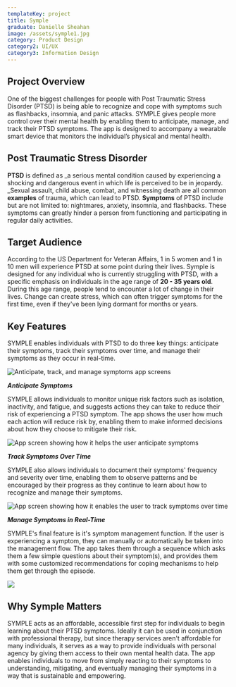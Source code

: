 ```yaml
---
templateKey: project
title: Symple
graduate: Danielle Sheahan
image: /assets/symple1.jpg
category: Product Design
category2: UI/UX
category3: Information Design
---
```

## Project Overview

One of the biggest challenges for people with Post Traumatic Stress Disorder (PTSD) is being able to recognize and cope with symptoms such as flashbacks, insomnia, and panic attacks. SYMPLE gives people more control over their mental health by enabling them to anticipate, manage, and track their PTSD symptoms. The app is designed to accompany a wearable smart device that monitors the individual’s physical and mental health.

## Post Traumatic Stress Disorder

**PTSD** is defined as _a serious mental condition caused by experiencing a shocking and dangerous event in which life is perceived to be in jeopardy. _Sexual assault, child abuse, combat, and witnessing death are all common **examples** of trauma, which can lead to PTSD. **Symptoms** of PTSD include but are not limited to: nightmares, anxiety, insomnia, and flashbacks. These symptoms can greatly hinder a person from functioning and participating in regular daily activities.

## Target Audience

According to the US Department for Veteran Affairs, 1 in 5 women and 1 in 10 men will experience PTSD at some point during their lives. Symple is designed for any individual who is currently struggling with PTSD, with a specific emphasis on individuals in the age range of **20 - 35 years old**. During this age range, people tend to encounter a lot of change in their lives. Change can create stress, which can often trigger symptoms for the first time, even if they've been lying dormant for months or years.

## Key Features

SYMPLE enables individuals with PTSD to do three key things: anticipate their symptoms, track their symptoms over time, and manage their symptoms as they occur in real-time.

![Anticipate, track, and manage symptoms app screens](/assets/symple2.png)

_**Anticipate Symptoms**_

SYMPLE allows individuals to monitor unique risk factors such as isolation, inactivity, and fatigue, and suggests actions they can take to reduce their risk of experiencing a PTSD symptom. The app shows the user how much each action will reduce risk by, enabling them to make informed decisions about how they choose to mitigate their risk.

![App screen showing how it helps the user anticipate symptoms](/assets/simple-03.png)

_**Track Symptoms Over Time**_

SYMPLE also allows individuals to document their symptoms' frequency and severity over time, enabling them to observe patterns and be encouraged by their progress as they continue to learn about how to recognize and manage their symptoms.

![App screen showing how it enables the user to track symptoms over time](/assets/simple-01.png)

_**Manage Symptoms in Real-Time**_

SYMPLE's final feature is it's symptom management function. If the user is experiencing a symptom, they can manually  or automatically be taken into the management flow. The app takes them through a sequence which asks them a few simple questions about their symptom(s), and provides them with some customized recommendations for coping mechanisms to help them get through the episode.

![](/assets/simple-02.png)

## Why Symple Matters

SYMPLE acts as an affordable, accessible first step for individuals to begin learning about their PTSD symptoms. Ideally it can be used in conjunction with professional therapy, but since therapy services aren't affordable for many individuals, it serves as a way to provide individuals with personal agency by giving them access to their own mental health data. The app enables individuals to move from simply reacting to their symptoms to understanding, mitigating, and eventually managing their symptoms in a way that is sustainable and empowering.
